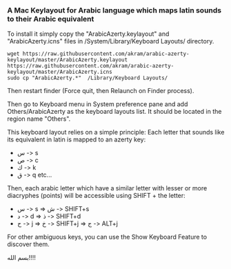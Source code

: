 ### A Mac Keylayout for Arabic language which maps latin sounds to their Arabic equivalent

To install it simply copy the "ArabicAzerty.keylayout" and "ArabicAzerty.icns" files in /System/Library/Keyboard Layouts/ directory.

    wget https://raw.githubusercontent.com/akram/arabic-azerty-keylayout/master/ArabicAzerty.keylayout
    https://raw.githubusercontent.com/akram/arabic-azerty-keylayout/master/ArabicAzerty.icns
    sudo cp "ArabicAzerty.*"  /Library/Keyboard Layouts/

Then restart finder (Force quit, then Relaunch on Finder process).

Then go to Keyboard menu in System preference pane and add Others/ArabicAzerty as the keyboard layouts list. It should be located in the region name "Others".

This keyboard layout relies on a simple principle: Each letter that sounds like its equivalent in latin is mapped to an azerty key:
- س -> s
- ص -> c
- ك -> k
- ق -> q
etc...

Then, each arabic letter which have a similar letter with lesser or more diacryphes (points) will be accessible using SHIFT + the letter:
- س -> s => ش -> SHIFT+s
- د -> d => ذ -> SHIFT+d
- ح -> j => خ -> SHIFT+j => ج -> ALT+j

For other ambiguous keys, you can use the Show Keyboard Feature to discover them. 


بسم الله!!!!
